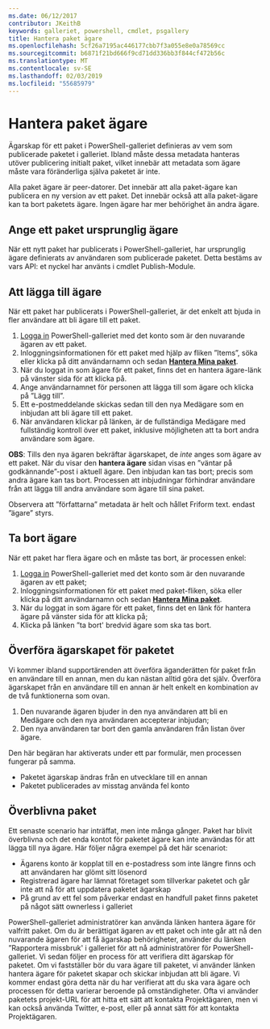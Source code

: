 ```yaml
---
ms.date: 06/12/2017
contributor: JKeithB
keywords: galleriet, powershell, cmdlet, psgallery
title: Hantera paket ägare
ms.openlocfilehash: 5cf26a7195ac446177cbb7f3a055e8e0a78569cc
ms.sourcegitcommit: b6871f21bd666f9cd71dd336bb3f844cf472b56c
ms.translationtype: MT
ms.contentlocale: sv-SE
ms.lasthandoff: 02/03/2019
ms.locfileid: "55685979"
---
```

# <a name="managing-package-owners"></a>Hantera paket ägare

Ägarskap för ett paket i PowerShell-galleriet definieras av vem som publicerade paketet i galleriet.
Ibland måste dessa metadata hanteras utöver publicering initialt paket, vilket innebär att metadata som ägare måste vara föränderliga själva paketet är inte.

Alla paket ägare är peer-datorer.
Det innebär att alla paket-ägare kan publicera en ny version av ett paket. Det innebär också att alla paket-ägare kan ta bort paketets ägare.
Ingen ägare har mer behörighet än andra ägare.

## <a name="setting-a-packages-initial-owner"></a>Ange ett paket ursprunglig ägare

När ett nytt paket har publicerats i PowerShell-galleriet, har ursprunglig ägare definierats av användaren som publicerade paketet. Detta bestäms av vars API: et nyckel har använts i cmdlet Publish-Module.

## <a name="adding-owners"></a>Att lägga till ägare

När ett paket har publicerats i PowerShell-galleriet, är det enkelt att bjuda in fler användare att bli ägare till ett paket.

1. [Logga in](https://powershellgallery.com/users/account/LogOn) PowerShell-galleriet med det konto som är den nuvarande ägaren av ett paket.
2. Inloggningsinformationen för ett paket med hjälp av fliken ”Items”, söka eller klicka på ditt användarnamn och sedan [ **Hantera Mina paket**](https://www.powershellgallery.com/account/Packages).
3. När du loggat in som ägare för ett paket, finns det en hantera ägare-länk på vänster sida för att klicka på.
4. Ange användarnamnet för personen att lägga till som ägare och klicka på ”Lägg till”.
5. Ett e-postmeddelande skickas sedan till den nya Medägare som en inbjudan att bli ägare till ett paket.
6. När användaren klickar på länken, är de fullständiga Medägare med fullständig kontroll över ett paket, inklusive möjligheten att ta bort andra användare som ägare.

**OBS**: Tills den nya ägaren bekräftar ägarskapet, de *inte* anges som ägare av ett paket.
När du visar den **hantera ägare** sidan visas en ”väntar på godkännande”-post i aktuell ägare.
Den inbjudan kan tas bort; precis som andra ägare kan tas bort.
Processen att inbjudningar förhindrar användare från att lägga till andra användare som ägare till sina paket.

Observera att ”författarna” metadata är helt och hållet Friform text. endast ”ägare” styrs.


## <a name="removing-owners"></a>Ta bort ägare

När ett paket har flera ägare och en måste tas bort, är processen enkel:

1. [Logga in](https://powershellgallery.com/users/account/LogOn) PowerShell-galleriet med det konto som är den nuvarande ägaren av ett paket;
2. Inloggningsinformationen för ett paket med paket-fliken, söka eller klicka på ditt användarnamn och sedan [ **Hantera Mina paket**](https://www.powershellgallery.com/account/Packages).
3. När du loggat in som ägare för ett paket, finns det en länk för hantera ägare på vänster sida för att klicka på;
4. Klicka på länken ”ta bort' bredvid ägare som ska tas bort.



## <a name="transferring-package-ownership"></a>Överföra ägarskapet för paketet

Vi kommer ibland supportärenden att överföra äganderätten för paket från en användare till en annan, men du kan nästan alltid göra det själv.
Överföra ägarskapet från en användare till en annan är helt enkelt en kombination av de två funktionerna som ovan.

1. Den nuvarande ägaren bjuder in den nya användaren att bli en Medägare och den nya användaren accepterar inbjudan;
2. Den nya användaren tar bort den gamla användaren från listan över ägare.

Den här begäran har aktiverats under ett par formulär, men processen fungerar på samma.

- Paketet ägarskap ändras från en utvecklare till en annan
- Paketet publicerades av misstag använda fel konto


## <a name="orphaned-packages"></a>Överblivna paket

Ett senaste scenario har inträffat, men inte många gånger.
Paket har blivit överblivna och det enda kontot för paketet ägare kan inte användas för att lägga till nya ägare.
Här följer några exempel på det här scenariot:

- Ägarens konto är kopplat till en e-postadress som inte längre finns och att användaren har glömt sitt lösenord
- Registrerad ägare har lämnat företaget som tillverkar paketet och går inte att nå för att uppdatera paketet ägarskap
- På grund av ett fel som påverkar endast en handfull paket finns paketet på något sätt ownerless i galleriet

PowerShell-galleriet administratörer kan använda länken hantera ägare för valfritt paket.
Om du är berättigat ägaren av ett paket och inte går att nå den nuvarande ägaren för att få ägarskap behörigheter, använder du länken ”Rapportera missbruk' i galleriet för att nå administratörer för PowerShell-galleriet.
Vi sedan följer en process för att verifiera ditt ägarskap för paketet.
Om vi fastställer bör du vara ägare till paketet, vi använder länken hantera ägare för paketet skapar och skickar inbjudan att bli ägare.
Vi kommer endast göra detta när du har verifierat att du ska vara ägare och processen för detta varierar beroende på omständigheter.
Ofta vi använder paketets projekt-URL för att hitta ett sätt att kontakta Projektägaren, men vi kan också använda Twitter, e-post, eller på annat sätt för att kontakta Projektägaren.
